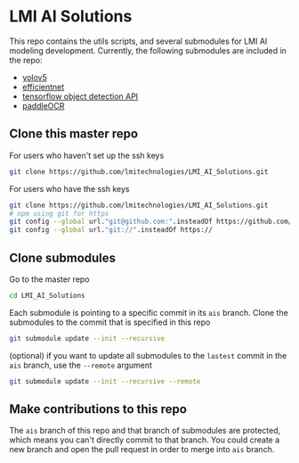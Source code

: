 # LMI AI Solutions
This repo contains the utils scripts, and several submodules for LMI AI modeling development.
Currently, the following submodules are included in the repo:
- [yolov5](https://github.com/lmitechnologies/yolov5)
- [efficientnet](https://github.com/lmitechnologies/EfficientNet-PyTorch)
- [tensorflow object detection API](https://github.com/lmitechnologies/models)
- [paddleOCR](https://github.com/lmitechnologies/models)

## Clone this master repo
For users who haven't set up the ssh keys
```bash
git clone https://github.com/lmitechnologies/LMI_AI_Solutions.git
```
For users who have the ssh keys
```bash
git clone https://github.com/lmitechnologies/LMI_AI_Solutions.git
# npm using git for https
git config --global url."git@github.com:".insteadOf https://github.com/
git config --global url."git://".insteadOf https://
```

## Clone submodules
Go to the master repo
```bash
cd LMI_AI_Solutions
```
Each submodule is pointing to a specific commit in its `ais` branch. Clone the submodules to the commit that is specified in this repo 
```bash
git submodule update --init --recursive
```
(optional) if you want to update all submodules to the `lastest` commit in the `ais` branch, use the `--remote` argument
```bash
git submodule update --init --recursive --remote
```

## Make contributions to this repo
The `ais` branch of this repo and that branch of submodules are protected, which means you can't directly commit to that branch. You could create a new branch and open the pull request in order to merge into `ais` branch.
